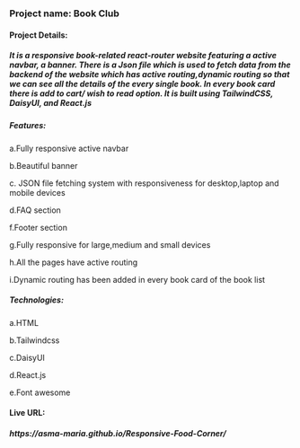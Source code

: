 <h3 >Project name: Book Club</h3>
<h4>Project Details:</h4>
<h5>It is a responsive book-related react-router website featuring  a active navbar, a banner. There is a Json file which is used to fetch data from the backend of the website  which has active routing,dynamic routing so that we can see all the details of the every single book. In every book card there is add to cart/ wish to read option. It is built using  TailwindCSS, DaisyUI, and React.js</h5>
<h5>Features: </h5>
<p> a.Fully responsive active navbar</p> 
 <p> b.Beautiful banner </p>
 <p>c. JSON file fetching system with responsiveness for desktop,laptop and mobile devices</p>
 <p> d.FAQ section </p>
 <p>f.Footer section </p>
 <p>g.Fully responsive for large,medium and small devices</p>
 <p>h.All the pages have active routing </p>
 <p>i.Dynamic routing has been added in every book card of the book list </p>

 <h5>Technologies: </h5>
<p> a.HTML</p> 
 <p> b.Tailwindcss</p>
 <p>c.DaisyUI</p>
 <p> d.React.js</p>
 <p>e.Font awesome </p>
 

 <h4>Live URL:</h4>
 <h5>https://asma-maria.github.io/Responsive-Food-Corner/</h5>
 

